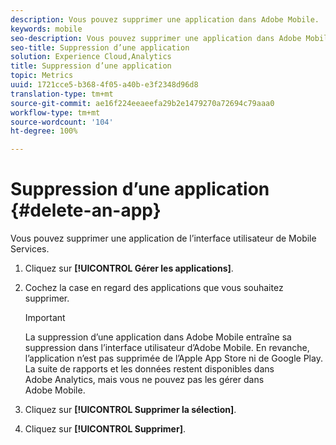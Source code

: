 ```yaml
---
description: Vous pouvez supprimer une application dans Adobe Mobile.
keywords: mobile
seo-description: Vous pouvez supprimer une application dans Adobe Mobile.
seo-title: Suppression d’une application
solution: Experience Cloud,Analytics
title: Suppression d’une application
topic: Metrics
uuid: 1721cce5-b368-4f05-a40b-e3f2348d96d8
translation-type: tm+mt
source-git-commit: ae16f224eeaeefa29b2e1479270a72694c79aaa0
workflow-type: tm+mt
source-wordcount: '104'
ht-degree: 100%

---
```



# Suppression d’une application {#delete-an-app}

Vous pouvez supprimer une application de l’interface utilisateur de Mobile Services.

1. Cliquez sur **[!UICONTROL Gérer les applications]**.
1. Cochez la case en regard des applications que vous souhaitez supprimer.

   >[!IMPORTANT]
   >
   >La suppression d’une application dans Adobe Mobile entraîne sa suppression dans l’interface utilisateur d’Adobe Mobile. En revanche, l’application n’est pas supprimée de l’Apple App Store ni de Google Play. La suite de rapports et les données restent disponibles dans Adobe Analytics, mais vous ne pouvez pas les gérer dans Adobe Mobile.

1. Cliquez sur **[!UICONTROL Supprimer la sélection]**.
1. Cliquez sur **[!UICONTROL Supprimer]**.
